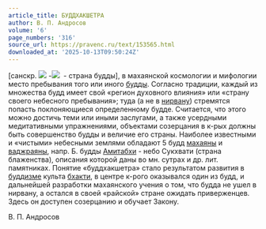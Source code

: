 ```yaml
---
article_title: БУДДХАКШЕТРА
author: В. П. Андросов
volume: '6'
page_numbers: '316'
source_url: https://pravenc.ru/text/153565.html
downloaded_at: '2025-10-13T09:50:24Z'
---
```


[санскр. ![](https://pravenc.ru/char/26310/Buddha/image.png) -![](https://pravenc.ru/char/26310/kwetra/image.png)  - страна будды], в махаянской космологии и мифологии место пребывания того или иного [будды](https://pravenc.ru/text/будды.html). Согласно традиции, каждый из множества будд имеет свой «регион духовного влияния» или «страну своего небесного пребывания»; туда (а не в [нирвану](https://pravenc.ru/text/Нирвана.html)) стремятся попасть поклоняющиеся определенному будде. Считается, что этого можно достичь теми или иными заслугами, а также усердными медитативными упражнениями, объектами созерцания в к-рых должны быть совершенство будды и величие его страны. Наиболее известными и «чистыми» небесными землями обладают 5 будд [махаяны](https://pravenc.ru/text/махаяна.html)
и [ваджраяны](https://pravenc.ru/text/ваджраяна.html), напр. Б. будды [Амитабхи](https://pravenc.ru/text/Амитабха.html) - небо Сукхвати (страна блаженства), описания которой даны во мн. сутрах и др. лит. памятниках. Понятие «буддхакшетра» стало результатом развития в [буддизме](https://pravenc.ru/text/Буддизм.html) культа [бхакти](https://pravenc.ru/text/бхакти.html), в центре к-рого оказывался один из будд, и дальнейшей разработки махаянского учения о том, что будда не ушел в нирвану, а остался в своей «райской» стране ожидать приверженцев. Здесь он доступен созерцанию и обучает Закону.

В. П. Андросов
